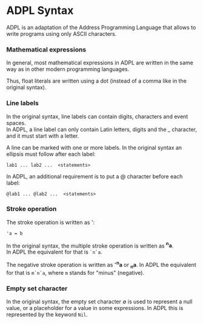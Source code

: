 # ADPL Syntax

ADPL is an adaptation of the Address Programming Language that allows to write programs using only ASCII characters.

### Mathematical expressions

In general, most mathematical expressions in ADPL are written in the same way as in other modern programming languages.

Thus, float literals are written using a dot (instead of a comma like in the original syntax).

### Line labels

In the original syntax, line labels can contain digits, characters and event spaces.  
In ADPL, a line label can only contain Latin letters, digits and the _ character, and it must start with a letter.

A line can be marked with one or more labels. In the original syntax an ellipsis must follow after each label:

```
lab1 ... lab2 ...  <statements>
```

In ADPL, an additional requirement is to put a @ character before each label:

```
@lab1 ... @lab2 ...  <statements>
```



### Stroke operation

The stroke operation is written as ':

```
'a = b
```

In the original syntax, the multiple stroke operation is written as **<sup>n</sup>a**.  
In ADPL the equivalent for that is `` `n`a ``.

The negative stroke operation is written as **<sup>-n</sup>a** or **<sub>n</sub>a**.
In ADPL the equivalent for that is `` m`n`a ``, where ``m`` stands for "minus" (negative).

### Empty set character

In the original syntax, the empty set character ∅ is used to represent a null value, or a placeholder for a value in some expressions.
In ADPL this is represented by the keyword ``Nil``.